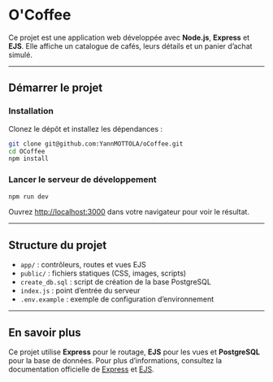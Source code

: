 
# O'Coffee

Ce projet est une application web développée avec **Node.js**, **Express** et **EJS**.
Elle affiche un catalogue de cafés, leurs détails et un panier d’achat simulé.

---

## Démarrer le projet

### Installation

Clonez le dépôt et installez les dépendances :

```bash
git clone git@github.com:YannMOTTOLA/oCoffee.git
cd OCoffee
npm install
```

### Lancer le serveur de développement

```bash
npm run dev
```

Ouvrez [http://localhost:3000](http://localhost:3000) dans votre navigateur pour voir le résultat.

---

## Structure du projet

* `app/` : contrôleurs, routes et vues EJS
* `public/` : fichiers statiques (CSS, images, scripts)
* `create_db.sql` : script de création de la base PostgreSQL
* `index.js` : point d’entrée du serveur
* `.env.example` : exemple de configuration d’environnement

---

## En savoir plus

Ce projet utilise **Express** pour le routage, **EJS** pour les vues et **PostgreSQL** pour la base de données.
Pour plus d’informations, consultez la documentation officielle de [Express](https://expressjs.com/fr/) et [EJS](https://ejs.co/).


